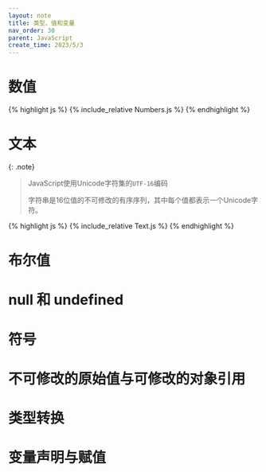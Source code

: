 ```yaml
---
layout: note
title: 类型、值和变量
nav_order: 30
parent: JavaScript
create_time: 2023/5/3
---
```


# 数值

{% highlight js %}
{% include_relative Numbers.js %}
{% endhighlight %}

# 文本

{: .note}
> JavaScript使用Unicode字符集的`UTF-16`编码
>
> 字符串是16位值的不可修改的有序序列，其中每个值都表示一个Unicode字符。

{% highlight js %}
{% include_relative Text.js  %}
{% endhighlight %}

# 布尔值

# null 和 undefined

# 符号

# 不可修改的原始值与可修改的对象引用



# 类型转换

# 变量声明与赋值


